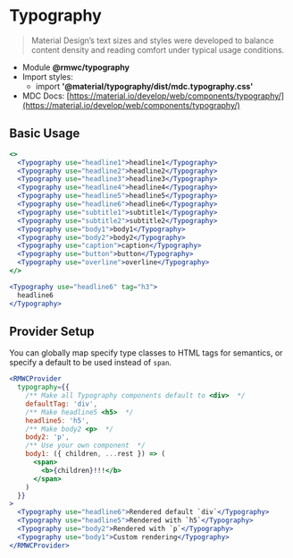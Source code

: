 # Typography

> Material Design’s text sizes and styles were developed to balance content density and reading comfort under typical usage conditions.

- Module **@rmwc/typography**
- Import styles:
  - import **'@material/typography/dist/mdc.typography.css'**
- MDC Docs: [https://material.io/develop/web/components/typography/](https://material.io/develop/web/components/typography/)

## Basic Usage

```jsx
<>
  <Typography use="headline1">headline1</Typography>
  <Typography use="headline2">headline2</Typography>
  <Typography use="headline3">headline3</Typography>
  <Typography use="headline4">headline4</Typography>
  <Typography use="headline5">headline5</Typography>
  <Typography use="headline6">headline6</Typography>
  <Typography use="subtitle1">subtitle1</Typography>
  <Typography use="subtitle2">subtitle2</Typography>
  <Typography use="body1">body1</Typography>
  <Typography use="body2">body2</Typography>
  <Typography use="caption">caption</Typography>
  <Typography use="button">button</Typography>
  <Typography use="overline">overline</Typography>
</>
```

```jsx
<Typography use="headline6" tag="h3">
  headline6
</Typography>
```

## Provider Setup

You can globally map specify type classes to HTML tags for semantics, or specify a default to be used instead of `span`.

```jsx
<RMWCProvider
  typography={{
    /** Make all Typography components default to <div>  */
    defaultTag: 'div',
    /** Make headline5 <h5>  */
    headline5: 'h5',
    /** Make body2 <p>  */
    body2: 'p',
    /** Use your own component  */
    body1: ({ children, ...rest }) => (
      <span>
        <b>{children}!!!</b>
      </span>
    )
  }}
>
  <Typography use="headline6">Rendered default `div`</Typography>
  <Typography use="headline5">Rendered with `h5`</Typography>
  <Typography use="body2">Rendered with `p`</Typography>
  <Typography use="body1">Custom rendering</Typography>
</RMWCProvider>
```

## 


